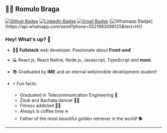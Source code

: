 ## :man_technologist: Romulo Braga

[![Github Badge](https://img.shields.io/badge/-Github-000?style=flat-square&logo=Github&logoColor=white&link=https://github.com/RomuloBraga92)](https://github.com/RomuloBraga92)
[![Linkedin Badge](https://img.shields.io/badge/-LinkedIn-blue?style=flat-square&logo=Linkedin&logoColor=white&link=https://www.linkedin.com/in/romulo-braga/)](https://www.linkedin.com/in/romulo-braga/)
[![Gmail Badge](https://img.shields.io/badge/-Gmail-c14438?style=flat-square&logo=Gmail&logoColor=white&link=mailto:romulo.braga.92@gmail.com)](mailto:romulo.braga.92@gmail.com)
[![Whatsapp Badge](https://img.shields.io/badge/-Whatsapp-4CA143?style=flat-square&labelColor=4CA143&logo=whatsapp&logoColor=white&link=https://api.whatsapp.com/send?phone=5521983098125&text=Hi!)](https://api.whatsapp.com/send?phone=5521983098125&text=Hi!)


### Hey! What's up? 👋

- :man_technologist: **Fullstack** web developer. Passionate about **Front-end**!
- 💻 React.js, React Native, Node.js, Javascript, TypeScript and **more**.
- :books: Graduated by **IME** and an eternal web/mobile development student! 

- ⚡ Fun facts: 
  - Graduated in Telecommunication Engineering 📡
  - Zouk and Bachata dancer 🕺🏻
  - Fitness addicted 🏋🏻
  - Always is coffee time ☕
  - Father of the most beautiful golden retriever in the world! 🐕

---

